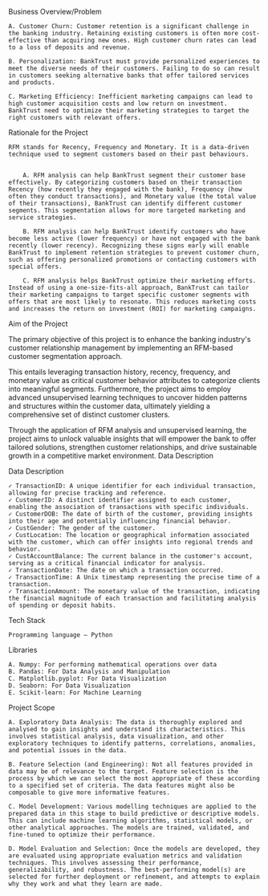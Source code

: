
 Business Overview/Problem

    A. Customer Churn: Customer retention is a significant challenge in the banking industry. Retaining existing customers is often more cost-effective than acquiring new ones. High customer churn rates can lead to a loss of deposits and revenue.
     
    B. Personalization: BankTrust must provide personalized experiences to meet the diverse needs of their customers. Failing to do so can result in customers seeking alternative banks that offer tailored services and products.
     
    C. Marketing Efficiency: Inefficient marketing campaigns can lead to high customer acquisition costs and low return on investment. BankTrust need to optimize their marketing strategies to target the right customers with relevant offers.

Rationale for the Project

    RFM stands for Recency, Frequency and Monetary. It is a data-driven technique used to segment customers based on their past behaviours.

     
        A. RFM analysis can help BankTrust segment their customer base effectively. By categorizing customers based on their transaction Recency (how recently they engaged with the bank), Frequency (how often they conduct transactions), and Monetary value (the total value of their transactions), BankTrust can identify different customer segments. This segmentation allows for more targeted marketing and service strategies.
         
        B. RFM analysis can help BankTrust identify customers who have become less active (lower frequency) or have not engaged with the bank recently (lower recency). Recognizing these signs early will enable BankTrust to implement retention strategies to prevent customer churn, such as offering personalized promotions or contacting customers with special offers.
         
        C. RFM analysis helps BankTrust optimize their marketing efforts. Instead of using a one-size-fits-all approach, BankTrust can tailor their marketing campaigns to target specific customer segments with offers that are most likely to resonate. This reduces marketing costs and increases the return on investment (ROI) for marketing campaigns.

Aim of the Project

The primary objective of this project is to enhance the banking industry's customer relationship management by implementing an RFM-based customer segmentation approach. 

 

This entails leveraging transaction history, recency, frequency, and monetary value as critical customer behavior attributes to categorize clients into meaningful segments. Furthermore, the project aims to employ advanced unsupervised learning techniques to uncover hidden patterns and structures within the customer data, ultimately yielding a comprehensive set of distinct customer clusters.

 

Through the application of RFM analysis and unsupervised learning, the project aims to unlock valuable insights that will empower the bank to offer tailored solutions, strengthen customer relationships, and drive sustainable growth in a competitive market environment.
Data Description

Data Description

 

    ✓ TransactionID: A unique identifier for each individual transaction, allowing for precise tracking and reference.
    ✓ CustomerID: A distinct identifier assigned to each customer, enabling the association of transactions with specific individuals.
    ✓ CustomerDOB: The date of birth of the customer, providing insights into their age and potentially influencing financial behavior.
    ✓ CustGender: The gender of the customer.
    ✓ CustLocation: The location or geographical information associated with the customer, which can offer insights into regional trends and behavior.
    ✓ CustAccountBalance: The current balance in the customer's account, serving as a critical financial indicator for analysis.
    ✓ TransactionDate: The date on which a transaction occurred.
    ✓ TransactionTime: A Unix timestamp representing the precise time of a transaction.
    ✓ TransactionAmount: The monetary value of the transaction, indicating the financial magnitude of each transaction and facilitating analysis of spending or deposit habits.

Tech Stack

    Programming language – Python

 

Libraries

    A. Numpy: For performing mathematical operations over data
    B. Pandas: For Data Analysis and Manipulation
    C. Matplotlib.pyplot: For Data Visualization
    D. Seaborn: For Data Visualization
    E. Scikit-learn: For Machine Learning

Project Scope

    A. Exploratory Data Analysis: The data is thoroughly explored and analysed to gain insights and understand its characteristics. This involves statistical analysis, data visualization, and other exploratory techniques to identify patterns, correlations, anomalies, and potential issues in the data.
     
    B. Feature Selection (and Engineering): Not all features provided in data may be of relevance to the target. Feature selection is the process by which we can select the most appropriate of these according to a specified set of criteria. The data features might also be composable to give more informative features.
     
    C. Model Development: Various modelling techniques are applied to the prepared data in this stage to build predictive or descriptive models. This can include machine learning algorithms, statistical models, or other analytical approaches. The models are trained, validated, and fine-tuned to optimize their performance.
     
    D. Model Evaluation and Selection: Once the models are developed, they are evaluated using appropriate evaluation metrics and validation techniques. This involves assessing their performance, generalizability, and robustness. The best-performing model(s) are selected for further deployment or refinement, and attempts to explain why they work and what they learn are made.
